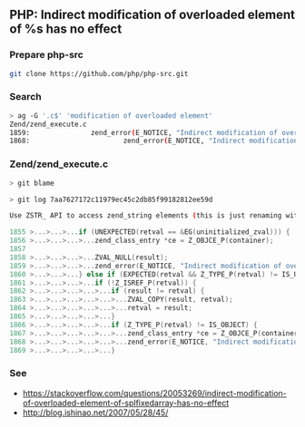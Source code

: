 ## PHP: Indirect modification of overloaded element of %s has no effect

### Prepare php-src

```sh
git clone https://github.com/php/php-src.git
```

### Search

```sh
> ag -G '.c$' 'modification of overloaded element'
Zend/zend_execute.c
1859:				zend_error(E_NOTICE, "Indirect modification of overloaded element of %s has no effect", ZSTR_VAL(ce->name));
1868:						zend_error(E_NOTICE, "Indirect modification of overloaded element of %s has no effect", ZSTR_VAL(ce->name));
```

### Zend/zend_execute.c

```sh
> git blame

> git log 7aa7627172c11979ec45c2db85f99182812ee59d

Use ZSTR_ API to access zend_string elements (this is just renaming without semantick changes)
```

```c
1855 >...>...>...if (UNEXPECTED(retval == &EG(uninitialized_zval))) {
1856 >...>...>...>...zend_class_entry *ce = Z_OBJCE_P(container);
1857
1858 >...>...>...>...ZVAL_NULL(result);
1859 >...>...>...>...zend_error(E_NOTICE, "Indirect modification of overloaded element of %s has no effect", ZSTR_VAL(ce->name));
1860 >...>...>...} else if (EXPECTED(retval && Z_TYPE_P(retval) != IS_UNDEF)) {
1861 >...>...>...>...if (!Z_ISREF_P(retval)) {
1862 >...>...>...>...>...if (result != retval) {
1863 >...>...>...>...>...>...ZVAL_COPY(result, retval);
1864 >...>...>...>...>...>...retval = result;
1865 >...>...>...>...>...}
1866 >...>...>...>...>...if (Z_TYPE_P(retval) != IS_OBJECT) {
1867 >...>...>...>...>...>...zend_class_entry *ce = Z_OBJCE_P(container);
1868 >...>...>...>...>...>...zend_error(E_NOTICE, "Indirect modification of overloaded element of %s has no effect", ZSTR_VAL(ce->name));
1869 >...>...>...>...>...}
```

### See

+ https://stackoverflow.com/questions/20053269/indirect-modification-of-overloaded-element-of-splfixedarray-has-no-effect
+ http://blog.ishinao.net/2007/05/28/45/

